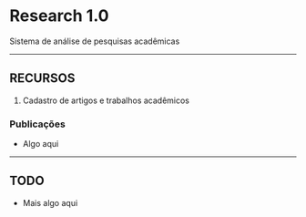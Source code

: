# Research 1.0
Sistema de análise de pesquisas acadêmicas

---
## RECURSOS
1. Cadastro de artigos e trabalhos acadêmicos

### Publicações
- Algo aqui

---
## TODO
- Mais algo aqui
